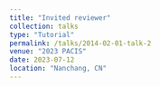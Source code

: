 ```yaml
---
title: "Invited reviewer"
collection: talks
type: "Tutorial"
permalink: /talks/2014-02-01-talk-2
venue: "2023 PACIS"
date: 2023-07-12
location: "Nanchang, CN"
---
```



